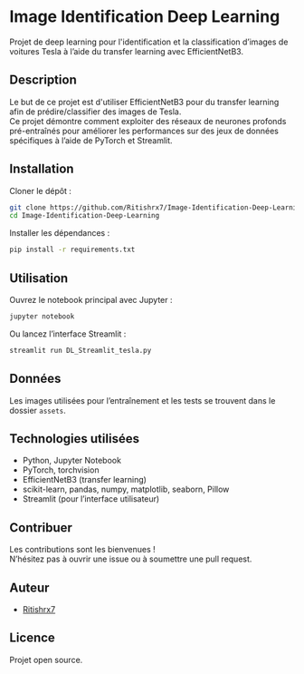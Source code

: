 # Image Identification Deep Learning

Projet de deep learning pour l'identification et la classification d’images de voitures Tesla à l’aide du transfer learning avec EfficientNetB3.

## Description

Le but de ce projet est d'utiliser EfficientNetB3 pour du transfer learning afin de prédire/classifier des images de Tesla.  
Ce projet démontre comment exploiter des réseaux de neurones profonds pré-entraînés pour améliorer les performances sur des jeux de données spécifiques à l’aide de PyTorch et Streamlit.

## Installation

Cloner le dépôt :
```bash
git clone https://github.com/Ritishrx7/Image-Identification-Deep-Learning.git
cd Image-Identification-Deep-Learning
```

Installer les dépendances :
```bash
pip install -r requirements.txt
```

## Utilisation

Ouvrez le notebook principal avec Jupyter :
```bash
jupyter notebook
```

Ou lancez l’interface Streamlit :
```bash
streamlit run DL_Streamlit_tesla.py
```

## Données

Les images utilisées pour l’entraînement et les tests se trouvent dans le dossier `assets`.

## Technologies utilisées

- Python, Jupyter Notebook
- PyTorch, torchvision
- EfficientNetB3 (transfer learning)
- scikit-learn, pandas, numpy, matplotlib, seaborn, Pillow
- Streamlit (pour l’interface utilisateur)

## Contribuer

Les contributions sont les bienvenues !  
N’hésitez pas à ouvrir une issue ou à soumettre une pull request.

## Auteur

- [Ritishrx7](https://github.com/Ritishrx7)

## Licence

Projet open source.
